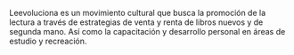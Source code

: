 Leevoluciona es un movimiento cultural que busca la promoción de la lectura a través de estrategias de venta y renta de libros nuevos y de segunda mano. Así como la capacitación y desarrollo personal en áreas de estudio y recreación.
